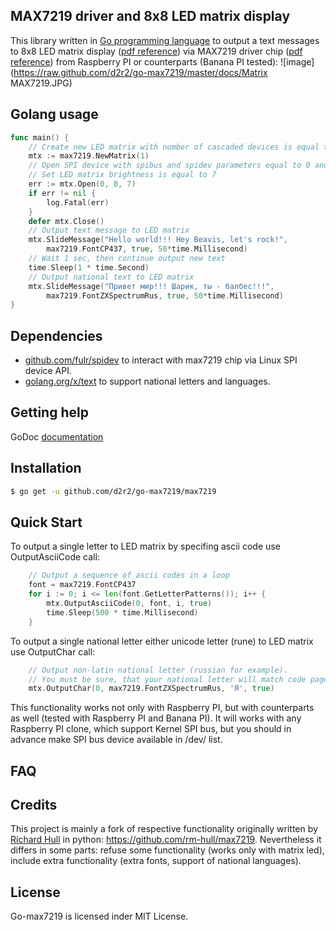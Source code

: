 ## MAX7219 driver and 8x8 LED matrix display

This library written in [Go programming language](https://golang.org/) to output a text messages to 8x8 LED matrix display ([pdf reference](https://raw.github.com/d2r2/go-max7219/master/docs/LED8x8_1088AS.pdf)) via MAX7219 driver chip ([pdf reference](https://raw.github.com/d2r2/go-max7219/master/docs/MAX7219-MAX7221.pdf)) from Raspberry PI or counterparts (Banana PI tested):
![image](https://raw.github.com/d2r2/go-max7219/master/docs/Matrix MAX7219.JPG)

## Golang usage

```go
func main() {
	// Create new LED matrix with number of cascaded devices is equal to 1
	mtx := max7219.NewMatrix(1)
	// Open SPI device with spibus and spidev parameters equal to 0 and 0.
	// Set LED matrix brightness is equal to 7
	err := mtx.Open(0, 0, 7)
	if err != nil {
		log.Fatal(err)
	}
	defer mtx.Close()
	// Output text message to LED matrix
	mtx.SlideMessage("Hello world!!! Hey Beavis, let's rock!",
		max7219.FontCP437, true, 50*time.Millisecond)
	// Wait 1 sec, then continue output new text
	time.Sleep(1 * time.Second)
	// Output national text to LED matrix
	mtx.SlideMessage("Привет мир!!! Шарик, ты - балбес!!!",
		max7219.FontZXSpectrumRus, true, 50*time.Millisecond)
}
```

## Dependencies

- [github.com/fulr/spidev](http://github.com/fulr/spidev) to interact with max7219 chip via Linux SPI device API.
- [golang.org/x/text](http://golang.org/x/text) to support national letters and languages.

## Getting help

GoDoc [documentation](http://godoc.org/github.com/d2r2/go-max7219/max7219)

## Installation

```bash
$ go get -u github.com/d2r2/go-max7219/max7219
```

## Quick Start

To output a single letter to LED matrix by specifing ascii code use OutputAsciiCode call:
```go
	// Output a sequence of ascii codes in a loop
	font = max7219.FontCP437
	for i := 0; i <= len(font.GetLetterPatterns()); i++ {
		mtx.OutputAsciiCode(0, font, i, true)
		time.Sleep(500 * time.Millisecond)
	}
```
To output a single national letter either unicode letter (rune) to LED matrix use OutputChar call:
```go
	// Output non-latin national letter (russian for example).
	// You must be sure, that your national letter will match code page of the font used.
	mtx.OutputChar(0, max7219.FontZXSpectrumRus, 'Я', true)
```

This functionality works not only with Raspberry PI, but with counterparts as well (tested with Raspberry PI and Banana PI). It will works with any Raspberry PI clone, which support Kernel SPI bus, but you should in advance make SPI bus device available in /dev/ list.

## FAQ

## Credits

This project is mainly a fork of respective functionality originally written by [Richard Hull](https://github.com/rm-hull) in python: <https://github.com/rm-hull/max7219>. Nevertheless it differs in some parts: refuse some functionality (works only with matrix led), include extra functionality (extra fonts, support of national languages).

## License

Go-max7219 is licensed inder MIT License.
